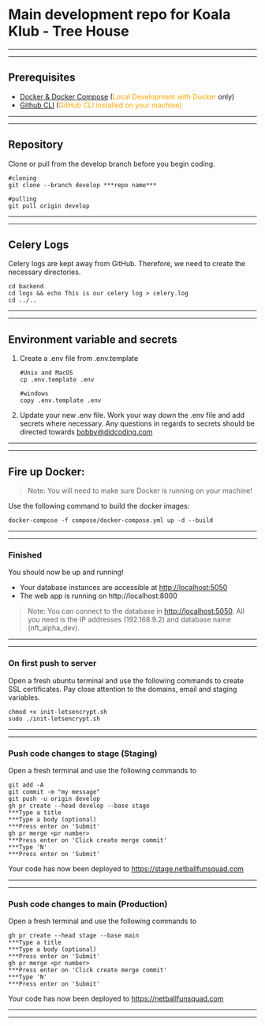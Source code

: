# Main development repo for Koala Klub - Tree House

***
***

## Prerequisites
* [Docker & Docker Compose](https://docs.docker.com/desktop/) (<span style="color:orange">Local Development with Docker</span> only)
* [Github CLI](https://cli.github.com/) (<span style="color:orange">GitHub CLI installed on your machine)

***
***

## Repository
Clone or pull from the develop branch before you begin coding.
```
#cloning
git clone --branch develop ***repo name***

#pulling
git pull origin develop
```

***
***

## Celery Logs
Celery logs are kept away from GitHub. Therefore, we need to create the necessary directories.
```
cd backend
cd logs && echo This is our celery log > celery.log
cd ../..
```

***
***


## Environment variable and secrets
1. Create a .env file from .env.template
    ```
    #Unix and MacOS
    cp .env.template .env

    #windows
    copy .env.template .env
    ```

2. Update your new .env file. Work your way down the .env file and add secrets where necessary. Any questions in regards to secrets should be directed towards bobby@didcoding.com

***
***

## Fire up Docker:

>Note: You will need to make sure Docker is running on your machine!

Use the following command to build the docker images:
```
docker-compose -f compose/docker-compose.yml up -d --build
```
***
***


### Finished
You should now be up and running!

* Your database instances are accessible at [http://localhost:5050](http://localhost:5050)
* The web app is running on  http://localhost:8000

>Note: You can connect to the database in [http://localhost:5050](PGAdmin). All you need is the IP addresses (192.168.9.2) and database name (nft_alpha_dev).

***
***


### On first push to server

Open a fresh ubuntu terminal and use the following commands to create SSL certificates. Pay close attention to the domains, email and staging variables.
```
chmod +x init-letsencrypt.sh
sudo ./init-letsencrypt.sh
```

***
***

### Push code changes to stage (Staging)
Open a fresh terminal and use the following commands to 
```
git add -A
git commit -m "my message"
git push -u origin develop
gh pr create --head develop --base stage
***Type a title
***Type a body (optional)
***Press enter on 'Submit'
gh pr merge <pr number>
***Press enter on 'Click create merge commit'
***Type 'N'
***Press enter on 'Submit'
```

Your code has now been deployed to https://stage.netballfunsquad.com
***
***

### Push code changes to main (Production)
Open a fresh terminal and use the following commands to 
```
gh pr create --head stage --base main
***Type a title
***Type a body (optional)
***Press enter on 'Submit'
gh pr merge <pr number>
***Press enter on 'Click create merge commit'
***Type 'N'
***Press enter on 'Submit'
```

Your code has now been deployed to https://netballfunsquad.com
***
***
